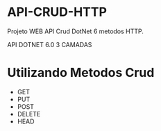 # API-CRUD-HTTP
Projeto WEB API Crud DotNet 6 metodos HTTP.

API DOTNET 6.0 3 CAMADAS

# Utilizando Metodos Crud 
 - GET
 - PUT
 - POST
 - DELETE
 - HEAD